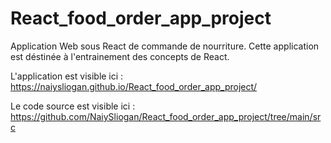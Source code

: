 # React_food_order_app_project

Application Web sous React de commande de nourriture. Cette application est déstinée à l'entrainement des concepts de React.

L'application est visible ici : https://naiysliogan.github.io/React_food_order_app_project/

Le code source est visible ici : https://github.com/NaiySliogan/React_food_order_app_project/tree/main/src

